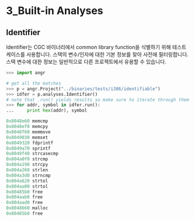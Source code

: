 # 3_Built-in Analyses

## Identifier

Identifier는 CGC 바이너리에서 common library function을 식별하기 위해 테스트 케이스를 사용합니다. 스택의 변수/인자에 대한 기본 정보를 찾아 사전에 필터링합니다. 스택 변수에 대한 정보는 일반적으로 다른 프로젝트에서 유용할 수 있습니다.

```python
>>> import angr

# get all the matches
>>> p = angr.Project("../binaries/tests/i386/identifiable")
>>> idfer = p.analyses.Identifier()
# note that .run() yields results so make sure to iterate through them or call list() etc
>>> for addr, symbol in idfer.run():
...     print hex(addr), symbol

0x8048e60 memcmp
0x8048ef0 memcpy
0x8048f60 memmove
0x8049030 memset
0x8049320 fdprintf
0x8049a70 sprintf
0x8049f40 strcasecmp
0x804a0f0 strcmp
0x804a190 strcpy
0x804a260 strlen
0x804a3d0 strncmp
0x804a620 strtol
0x804aa00 strtol
0x80485b0 free
0x804aab0 free
0x804aad0 free
0x8048660 malloc
0x80485b0 free
```
